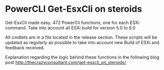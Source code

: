 # PowerCLI Get-EsxCli on steroids
Get-EsxCli made easy. 472 PowerCli functions, one for each ESXi command. Take into account all ESXi build for version 5.0 to 6.0

All cmdlets are in a file located in the release section.
These scripts will be updated as regularly as possible to take into account new Build of ESXi and feedback received.

Explanation regarding the logic behind these functions in the following blog post
http://thecrazyconsultant.com/get-esxcli_on_steroids/
